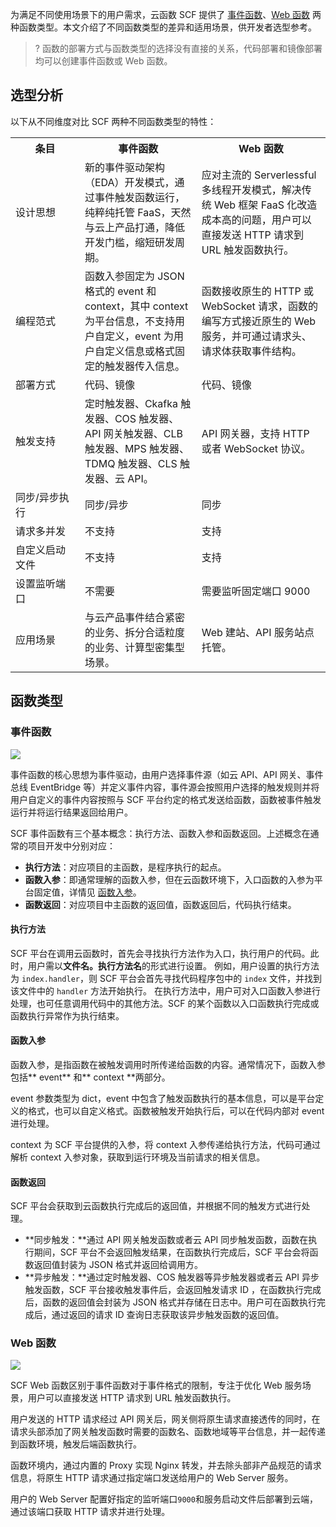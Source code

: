 为满足不同使用场景下的用户需求，云函数 SCF 提供了 [事件函数](https://cloud.tencent.com/document/product/583/9694#scf-.E4.BA.8B.E4.BB.B6.E5.87.BD.E6.95.B0)、[Web 函数](https://cloud.tencent.com/document/product/583/56124) 两种函数类型。本文介绍了不同函数类型的差异和适用场景，供开发者选型参考。

>? 函数的部署方式与函数类型的选择没有直接的关系，代码部署和镜像部署均可以创建事件函数或 Web 函数。


## 选型分析

以下从不同维度对比 SCF 两种不同函数类型的特性：

<table>
  <tr>
    <th width="22%">条目</th>
    <th class="align-left">事件函数</th>
    <th class="align-left">Web 函数</th>
  </tr>
  <tr>
    <td>设计思想</td>
    <td>新的事件驱动架构（EDA）开发模式，通过事件触发函数运行，纯粹纯托管 FaaS，天然与云上产品打通，降低开发门槛，缩短研发周期。</td>
    <td>应对主流的 Serverlessful 多线程开发模式，解决传统 Web 框架 FaaS 化改造成本高的问题，用户可以直接发送 HTTP 请求到 URL 触发函数执行。</td>
  </tr>
  <tr>
    <td>编程范式</td>
    <td>函数入参固定为 JSON 格式的 event 和 context，其中 context 为平台信息，不支持用户自定义，event 为用户自定义信息或格式固定的触发器传入信息。</td>
    <td>函数接收原生的 HTTP 或 WebSocket 请求，函数的编写方式接近原生的 Web 服务，并可通过请求头、请求体获取事件结构。</td>
  </tr>
  <tr>
    <td>部署方式</td>
    <td>代码、镜像</td>
    <td>代码、镜像</td>
  </tr>
  <tr>
    <td>触发支持</td>
    <td>定时触发器、Ckafka 触发器、COS 触发器、API 网关触发器、CLB 触发器、MPS 触发器、TDMQ 触发器、CLS 触发器、云 API。</td>
    <td>API 网关器，支持 HTTP 或者 WebSocket 协议。</td>
  </tr>
  <tr>
    <td>同步/异步执行</td>
    <td>同步/异步</td>
    <td>同步</td>
  </tr>
  <tr>
    <td>请求多并发</td>
    <td>不支持</td>
    <td>支持</td>
  </tr>
  <tr>
    <td>自定义启动文件</td>
    <td>不支持</td>
    <td>支持</td>
  </tr>
    <tr>
    <td>设置监听端口</td>
    <td>不需要</td>
    <td>需要监听固定端口 9000</td>
  </tr>

  <tr>
    <td>应用场景</td>
    <td>与云产品事件结合紧密的业务、拆分合适粒度的业务、计算型密集型场景。</td>
    <td>Web 建站、API 服务站点托管。</td>
  </tr>
</table>


## 函数类型

### 事件函数

![](https://qcloudimg.tencent-cloud.cn/raw/8dace12053fae30a0aa15db85f5a9cbe.png)

事件函数的核心思想为事件驱动，由用户选择事件源（如云 API、API 网关、事件总线 EventBridge 等）并定义事件内容，事件源会按照用户选择的触发规则并将用户自定义的事件内容按照与 SCF 平台约定的格式发送给函数，函数被事件触发运行并将运行结果返回给用户。

SCF 事件函数有三个基本概念：执行方法、函数入参和函数返回。上述概念在通常的项目开发中分别对应：

- **执行方法**：对应项目的主函数，是程序执行的起点。
- **函数入参**：即通常理解的函数入参，但在云函数环境下，入口函数的入参为平台固定值，详情见 [函数入参](https://cloud.tencent.com/document/product/583/9694#input)。
- **函数返回**：对应项目中主函数的返回值，函数返回后，代码执行结束。

#### 执行方法

SCF 平台在调用云函数时，首先会寻找执行方法作为入口，执行用户的代码。此时，用户需以**文件名。执行方法名**的形式进行设置。
例如，用户设置的执行方法为 `index.handler`，则 SCF 平台会首先寻找代码程序包中的 `index` 文件，并找到该文件中的 `handler` 方法开始执行。
在执行方法中，用户可对入口函数入参进行处理，也可任意调用代码中的其他方法。SCF 的某个函数以入口函数执行完成或函数执行异常作为执行结束。

#### 函数入参 

函数入参，是指函数在被触发调用时所传递给函数的内容。通常情况下，函数入参包括** event** 和** context **两部分。

event 参数类型为 dict，event 中包含了触发函数执行的基本信息，可以是平台定义的格式，也可以自定义格式。函数被触发开始执行后，可以在代码内部对 event 进行处理。

context 为 SCF 平台提供的入参，将 context 入参传递给执行方法，代码可通过解析 context 入参对象，获取到运行环境及当前请求的相关信息。

#### 函数返回

SCF 平台会获取到云函数执行完成后的返回值，并根据不同的触发方式进行处理。

- **同步触发：**通过 API 网关触发函数或者云 API 同步触发函数，函数在执行期间，SCF 平台不会返回触发结果，在函数执行完成后，SCF 平台会将函数返回值封装为 JSON 格式并返回给调用方。
- **异步触发：**通过定时触发器、COS 触发器等异步触发器或者云 API 异步触发函数，SCF 平台接收触发事件后，会返回触发请求 ID ，在函数执行完成后，函数的返回值会封装为 JSON 格式并存储在日志中。用户可在函数执行完成后，通过返回的请求 ID 查询日志获取该异步触发函数的返回值。

### Web 函数

![](https://main.qcloudimg.com/raw/22e94683299c294319a392fa00933b7f.png)

SCF Web 函数区别于事件函数对于事件格式的限制，专注于优化 Web 服务场景，用户可以直接发送 HTTP 请求到 URL 触发函数执行。

用户发送的 HTTP 请求经过 API 网关后，网关侧将原生请求直接透传的同时，在请求头部添加了网关触发函数时需要的函数名、函数地域等平台信息，并一起传递到函数环境，触发后端函数执行。

函数环境内，通过内置的 Proxy 实现 Nginx 转发，并去除头部非产品规范的请求信息，将原生 HTTP 请求通过指定端口发送给用户的 Web Server 服务。

用户的 Web Server 配置好指定的监听端口`9000`和服务启动文件后部署到云端，通过该端口获取 HTTP 请求并进行处理。
